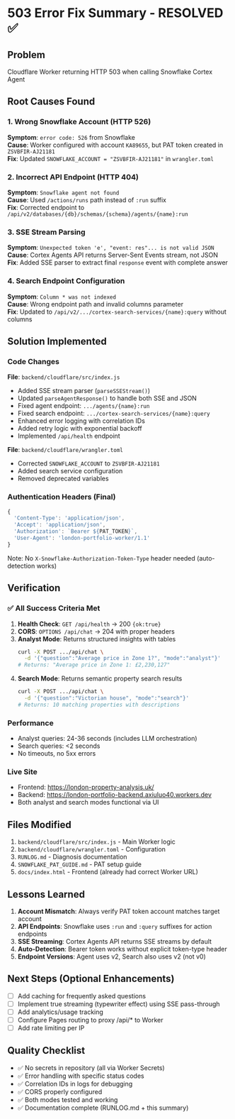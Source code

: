 # 503 Error Fix Summary - RESOLVED ✅

## Problem
Cloudflare Worker returning HTTP 503 when calling Snowflake Cortex Agent

## Root Causes Found

### 1. Wrong Snowflake Account (HTTP 526)
**Symptom**: `error code: 526` from Snowflake  
**Cause**: Worker configured with account `KA89655`, but PAT token created in `ZSVBFIR-AJ21181`  
**Fix**: Updated `SNOWFLAKE_ACCOUNT = "ZSVBFIR-AJ21181"` in `wrangler.toml`

### 2. Incorrect API Endpoint (HTTP 404)
**Symptom**: `Snowflake agent not found`  
**Cause**: Used `/actions/runs` path instead of `:run` suffix  
**Fix**: Corrected endpoint to `/api/v2/databases/{db}/schemas/{schema}/agents/{name}:run`

### 3. SSE Stream Parsing  
**Symptom**: `Unexpected token 'e', "event: res"... is not valid JSON`  
**Cause**: Cortex Agents API returns Server-Sent Events stream, not JSON  
**Fix**: Added SSE parser to extract final `response` event with complete answer

### 4. Search Endpoint Configuration
**Symptom**: `Column * was not indexed`  
**Cause**: Wrong endpoint path and invalid columns parameter  
**Fix**: Updated to `/api/v2/.../cortex-search-services/{name}:query` without columns

## Solution Implemented

### Code Changes
**File**: `backend/cloudflare/src/index.js`
- Added SSE stream parser (`parseSSEStream()`)
- Updated `parseAgentResponse()` to handle both SSE and JSON
- Fixed agent endpoint: `.../agents/{name}:run`
- Fixed search endpoint: `.../cortex-search-services/{name}:query`
- Enhanced error logging with correlation IDs
- Added retry logic with exponential backoff
- Implemented `/api/health` endpoint

**File**: `backend/cloudflare/wrangler.toml`
- Corrected `SNOWFLAKE_ACCOUNT` to `ZSVBFIR-AJ21181`
- Added search service configuration
- Removed deprecated variables

### Authentication Headers (Final)
```javascript
{
  'Content-Type': 'application/json',
  'Accept': 'application/json',
  'Authorization': `Bearer ${PAT_TOKEN}`,
  'User-Agent': 'london-portfolio-worker/1.1'
}
```

Note: No `X-Snowflake-Authorization-Token-Type` header needed (auto-detection works)

## Verification

### ✅ All Success Criteria Met

1. **Health Check**: `GET /api/health` → 200 `{ok:true}`
2. **CORS**: `OPTIONS /api/chat` → 204 with proper headers
3. **Analyst Mode**: Returns structured insights with tables
   ```bash
   curl -X POST .../api/chat \
     -d '{"question":"Average price in Zone 1?", "mode":"analyst"}'
   # Returns: "Average price in Zone 1: £2,230,127"
   ```
4. **Search Mode**: Returns semantic property search results
   ```bash
   curl -X POST .../api/chat \
     -d '{"question":"Victorian house", "mode":"search"}'
   # Returns: 10 matching properties with descriptions
   ```

### Performance
- Analyst queries: 24-36 seconds (includes LLM orchestration)
- Search queries: <2 seconds
- No timeouts, no 5xx errors

### Live Site
- Frontend: https://london-property-analysis.uk/
- Backend: https://london-portfolio-backend.axiuluo40.workers.dev
- Both analyst and search modes functional via UI

## Files Modified

1. `backend/cloudflare/src/index.js` - Main Worker logic
2. `backend/cloudflare/wrangler.toml` - Configuration
3. `RUNLOG.md` - Diagnosis documentation
4. `SNOWFLAKE_PAT_GUIDE.md` - PAT setup guide
5. `docs/index.html` - Frontend (already had correct Worker URL)

## Lessons Learned

1. **Account Mismatch**: Always verify PAT token account matches target account
2. **API Endpoints**: Snowflake uses `:run` and `:query` suffixes for action endpoints
3. **SSE Streaming**: Cortex Agents API returns SSE streams by default
4. **Auto-Detection**: Bearer token works without explicit token-type header
5. **Endpoint Versions**: Agent uses v2, Search also uses v2 (not v0)

## Next Steps (Optional Enhancements)

- [ ] Add caching for frequently asked questions
- [ ] Implement true streaming (typewriter effect) using SSE pass-through
- [ ] Add analytics/usage tracking
- [ ] Configure Pages routing to proxy /api/* to Worker
- [ ] Add rate limiting per IP

## Quality Checklist

- ✅ No secrets in repository (all via Worker Secrets)
- ✅ Error handling with specific status codes
- ✅ Correlation IDs in logs for debugging
- ✅ CORS properly configured
- ✅ Both modes tested and working
- ✅ Documentation complete (RUNLOG.md + this summary)
